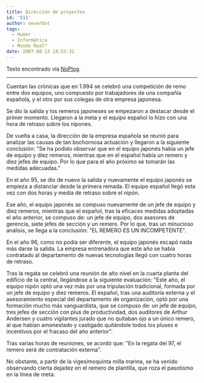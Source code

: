 ```yaml
---
title: Dirección de proyectos
id: '511'
author: neverbot
tags:
  - Humor
  - Informática
  - Mundo Real™
date: 2007-08-13 14:53:31
---
```


Texto encontrado vía [NoPlog](http://noplog.blogspot.com/2007/06/empresas-productividad-y-trabajadores.html).

---

Cuentan las crónicas que en 1.994 se celebró una competición de remo entre dos equipos, uno compuesto por trabajadores de una compañía española, y el otro por sus colegas de otra empresa japonesa.

Se dio la salida y los remeros japoneses se empezaron a destacar desde el primer momento. Llegaron a la meta y el equipo español lo hizo con una hora de retraso sobre los nipones.

De vuelta a casa, la dirección de la empresa española se reunió para analizar las causas de tan bochornosa actuación y llegaron a la siguiente conclusión: "Se ha podido observar que en el equipo japonés había un jefe de equipo y diez remeros, mientras que en el español había un remero y diez jefes de equipo. Por lo que para el año próximo se tomarán las medidas adecuadas."

En el año 95, se dio de nuevo la salida y nuevamente el equipo japonés se empieza a distanciar desde la primera remada. El equipo español llegó esta vez con dos horas y media de retraso sobre el nipón.

Ese año, el equipo japonés se compuso nuevamente de un jefe de equipo y diez remeros, mientras que el español, tras la eficaces medidas adoptadas el año anterior, se compuso de: un jefe de equipo, dos asesores de gerencia, siete jefes de sección y un remero. Por lo que, tras un minucioso análisis, se llega a la conclusión: "EL REMERO ES UN INCOMPETENTE".

En el año 96, como no podía ser diferente, el equipo japonés escapó nada más darse la salida. La empresa entrenadora que este año se había contratado al departamento de nuevas tecnologías llegó con cuatro horas de retraso.

Tras la regata se celebró una reunión de alto nivel en la cuarta planta del edificio de la central, llegándose a la siguiente evaluación: "Este año, el equipo nipón optó una vez más por una tripulación tradicional, formada por un jefe de equipo y diez remeros. El español, tras una auditoría externa y el asesoramiento especial del departamento de organización, optó por una formación mucho más vanguardista, que se compuso de: un jefe de equipo, tres jefes de sección con plus de productividad, dos auditores de Arthur Andersen y cuatro vigilantes jurado que no quitaban ojo a un único remero, al que habían amonestado y castigado quitándole todos los pluses e incentivos por el fracaso del año anterior".

Tras varias horas de reuniones, se acordó que: "En la regata del 97, el remero será de contratación externa".

No obstante, a partir de la vigesimoquinta milla marina, se ha venido observando cierta dejadez en el remero de plantilla, que roza el pasotismo en la línea de meta.

